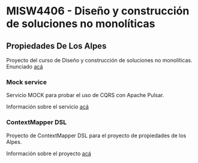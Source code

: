 # MISW4406 - Diseño y construcción de soluciones no monolíticas

## Propiedades De Los Alpes

Proyecto del curso de Diseño y construcción de soluciones no monolíticas. Enunciado [acá](./proyecto.pdf)

### Mock service

Servicio MOCK para probar el uso de CQRS con Apache Pulsar.

Información sobre el servicio [acá](./mock-servicio/README.md)

### ContextMapper DSL

Proyecto de ContextMapper DSL para el proyecto de propiedades de los Alpes.

Información sobre el proyecto [acá](./context-mapper/README.md)


